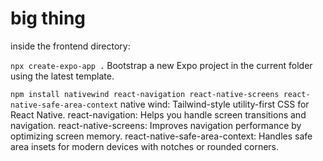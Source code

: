 # big thing

inside the frontend directory: 

`npx create-expo-app .`
Bootstrap a new Expo project in the current folder using the latest template.

`npm install nativewind react-navigation react-native-screens react-native-safe-area-context`
native wind: Tailwind-style utility-first CSS for React Native.
react-navigation: Helps you handle screen transitions and navigation.
react-native-screens: Improves navigation performance by optimizing screen memory.
react-native-safe-area-context: Handles safe area insets for modern devices with notches or rounded corners.

